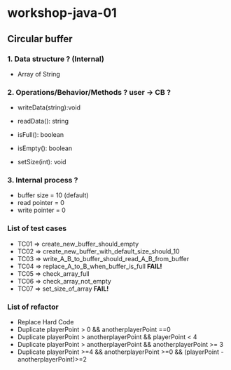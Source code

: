 # workshop-java-01

## Circular buffer

### 1. Data structure ? (Internal)
+ Array of String

### 2. Operations/Behavior/Methods ?  user -> CB ?
+ writeData(string):void
+ readData(): string
+ isFull(): boolean
+ isEmpty(): boolean

+ setSize(int): void

### 3. Internal process ?
+ buffer size = 10 (default)
+ read pointer = 0
+ write pointer = 0

### List of test cases
* TC01 => create_new_buffer_should_empty
* TC02 => create_new_buffer_with_default_size_should_10
* TC03 => write_A_B_to_buffer_should_read_A_B_from_buffer
* TC04 => replace_A_to_B_when_buffer_is_full **FAIL!**
* TC05 => check_array_full
* TC06 => check_array_not_empty
* TC07 => set_size_of_array **FAIL!**

### List of refactor
* Replace Hard Code
* Duplicate playerPoint > 0 && anotherplayerPoint ==0
* Duplicate playerPoint > anotherplayerPoint && playerPoint < 4
* Duplicate playerPoint > anotherplayerPoint && anotherplayerPoint >= 3
* Duplicate playerPoint >=4 && anotherplayerPoint >=0 && (playerPoint - anotherplayerPoint)>=2
